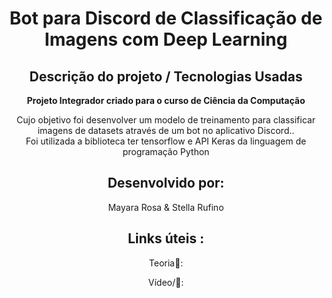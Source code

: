 <div align="center">
<h1 align="center"<strong> Bot para Discord de Classificação de Imagens com Deep Learning </strong></h1>

<h2 align="center"><strong>Descrição do projeto / Tecnologias Usadas</strong></h2>

<p><strong>Projeto Integrador criado para o curso de Ciência da Computação  </strong>


Cujo objetivo foi desenvolver um modelo de treinamento para classificar imagens de datasets através de um bot no aplicativo Discord..<br>
Foi utilizada a biblioteca ter tensorflow e API Keras da linguagem de programação Python

<h2 align="center"><strong>Desenvolvido por:</strong></h2>
  Mayara Rosa & Stella Rufino

<h2 align="center"><strong>Links úteis :</strong></h2>

Teoria📝: 

Vídeo/🎥: 
